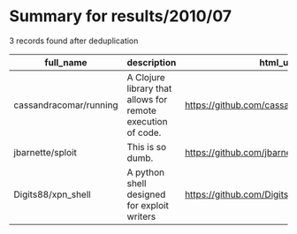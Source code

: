 
# Summary for results/2010/07
    
3 records found after deduplication

| full_name | description | html_url | matched_list | matched_count | pushed_at | size | stargazers_count | language | forks_count |
|------------------------|-------------------------------------------------------------|-------------------------------------------|---------------------------|-----------------|---------------------------|--------|--------------------|------------|---------------|
| cassandracomar/running | A Clojure library that allows for remote execution of code. | https://github.com/cassandracomar/running | ['remote code execution'] | 1 | 2010-07-06 05:02:40+00:00 | 100 | 1 | Clojure | 0 |
| jbarnette/sploit | This is so dumb. | https://github.com/jbarnette/sploit | ['sploit'] | 1 | 2010-07-14 19:09:17+00:00 | 96 | 7 | Ruby | 2 |
| Digits88/xpn_shell | A python shell designed for exploit writers | https://github.com/Digits88/xpn_shell | ['exploit'] | 1 | 2010-07-21 21:28:11+00:00 | 100 | 0 | Python | 0 |
